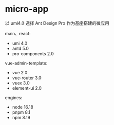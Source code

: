 # micro-app

以 umi4.0 选择 Ant Design Pro 作为基座搭建的微应用

main、react:

- umi 4.0
- antd 5.0
- pro-components 2.0

vue-admin-template:

- vue 2.0
- vue-router 3.0
- vuex 3.0
- element-ui 2.0

engines:

- node 16.18
- pnpm 8.1
- npm 8.19
